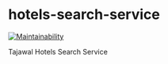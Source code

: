 # hotels-search-service
[![Maintainability](https://api.codeclimate.com/v1/badges/4d21396014613c6c2132/maintainability)](https://codeclimate.com/github/EngOmarMohamed/hotels-search-service/maintainability)

Tajawal Hotels Search Service
